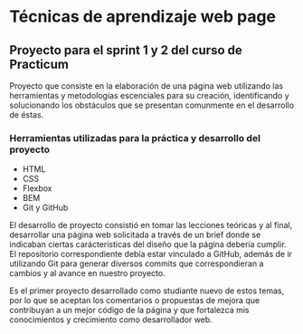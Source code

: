 # Técnicas de aprendizaje web page
## Proyecto para el sprint 1 y 2 del curso de Practicum  
Proyecto que consiste en la elaboración de una página web utilizando las herramientas y metodologías escenciales para su creación, identificando y solucionando los obstáculos que se presentan comunmente en el desarrollo de éstas.  
### Herramientas utilizadas para la práctica y desarrollo del proyecto
* HTML
* CSS
* Flexbox
* BEM
* Git y GitHub  

El desarrollo de proyecto consistió en tomar las lecciones teóricas y al final, desarrollar una página web solicitada a través de un brief donde se indicaban ciertas carácterísticas del diseño que la página debería cumplir. El repositorio correspondiente debía estar vinculado a GitHub, además de ir utilizando Git para generar diversos commits que correspondieran a cambios y al avance en nuestro proyecto.  

Es el primer proyecto desarrollado como studiante nuevo de estos temas, por lo que se aceptan los comentarios o propuestas de mejora que contribuyan a un mejor código de la página y que fortalezca mis conocimientos y crecimiento como desarrollador web.
